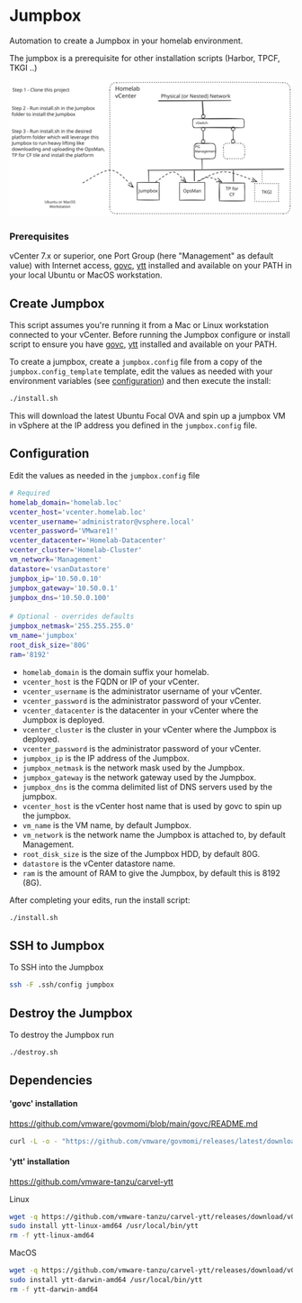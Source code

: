 # Jumpbox
Automation to create a Jumpbox in your homelab environment.

The jumpbox is a prerequisite for other installation scripts (Harbor, TPCF, TKGI ..)

![image description](../assets/jumpbox.svg)

### Prerequisites

vCenter 7.x or superior, one Port Group (here "Management" as default value) with Internet access,  [govc], [ytt] installed and available on your PATH in your local Ubuntu or MacOS workstation.

## Create Jumpbox
This script assumes you're running it from a Mac or Linux workstation connected
to your vCenter. Before running the Jumpbox configure or install script to ensure
you have [govc], [ytt] installed and available on your PATH.

To create a jumpbox, create a `jumpbox.config` file from a copy of the `jumpbox.config_template` template, edit the values as needed with your environment variables (see [configuration]) and then execute the install:

```sh
./install.sh
```

This will download the latest Ubuntu Focal OVA and spin up a jumpbox VM in
vSphere at the IP address you defined in the `jumpbox.config` file.


## Configuration

Edit the values as needed in the `jumpbox.config` file

```bash
# Required
homelab_domain='homelab.loc'
vcenter_host='vcenter.homelab.loc'
vcenter_username='administrator@vsphere.local'
vcenter_password='VMware1!'
vcenter_datacenter='Homelab-Datacenter'
vcenter_cluster='Homelab-Cluster'
vm_network='Management'
datastore='vsanDatastore'
jumpbox_ip='10.50.0.10'
jumpbox_gateway='10.50.0.1'
jumpbox_dns='10.50.0.100'

# Optional - overrides defaults
jumpbox_netmask='255.255.255.0'
vm_name='jumpbox'
root_disk_size='80G'
ram='8192'
```

- `homelab_domain` is the domain suffix your homelab.
- `vcenter_host` is the FQDN or IP of your vCenter.
- `vcenter_username` is the administrator username of your vCenter.
- `vcenter_password` is the administrator password of your vCenter.
- `vcenter_datacenter` is the datacenter in your vCenter where the Jumpbox is deployed.
- `vcenter_cluster` is the cluster in your vCenter where the Jumpbox is deployed.
- `vcenter_password` is the administrator password of your vCenter.
- `jumpbox_ip` is the IP address of the Jumpbox.
- `jumpbox_netmask` is the network mask used by the Jumpbox.
- `jumpbox_gateway` is the network gateway used by the Jumpbox.
- `jumpbox_dns` is the comma delimited list of DNS servers used by the jumpbox.
- `vcenter_host` is the vCenter host name that is used by govc to spin up the jumpbox.
- `vm_name` is the VM name, by default Jumpbox.
- `vm_network` is the network name the Jumpbox is attached to, by default Management.
- `root_disk_size` is the size of the Jumpbox HDD, by default 80G.
- `datastore` is the vCenter datastore name.
- `ram` is the amount of RAM to give the Jumpbox, by default this is 8192 (8G).

After completing your edits, run the install script:
```sh
./install.sh
```



## SSH to Jumpbox

To SSH into the Jumpbox 

```bash
ssh -F .ssh/config jumpbox
```


## Destroy the Jumpbox

To destroy the Jumpbox run

```bash
./destroy.sh
```


[govc]: #govc-installation
[ytt]: #ytt-installation
[configuration]: #configuration

## Dependencies

#### 'govc' installation

https://github.com/vmware/govmomi/blob/main/govc/README.md

```sh
curl -L -o - "https://github.com/vmware/govmomi/releases/latest/download/govc_$(uname -s)_$(uname -m).tar.gz" | tar -C /usr/local/bin -xvzf - govc
```

#### 'ytt' installation

https://github.com/vmware-tanzu/carvel-ytt

Linux
```sh
wget -q https://github.com/vmware-tanzu/carvel-ytt/releases/download/v0.51.1/ytt-linux-amd64
sudo install ytt-linux-amd64 /usr/local/bin/ytt 
rm -f ytt-linux-amd64
```

MacOS
```sh
wget -q https://github.com/vmware-tanzu/carvel-ytt/releases/download/v0.51.1/ytt-darwin-amd64
sudo install ytt-darwin-amd64 /usr/local/bin/ytt 
rm -f ytt-darwin-amd64
```

